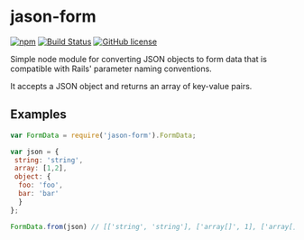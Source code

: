 # jason-form

[![npm](https://img.shields.io/npm/dm/json-form.svg)]()
[![Build Status](https://travis-ci.org/greena13/json-form.svg)](https://travis-ci.org/greena13/json-form)
[![GitHub license](https://img.shields.io/github/license/greena13/json-form.svg)](https://github.com/greena13/json-form/blob/master/LICENSE)


Simple node module for converting JSON objects to form data that is compatible with Rails' parameter naming conventions.

It accepts a JSON object and returns an array of key-value pairs.

## Examples

```javascript
var FormData = require('jason-form').FormData;

var json = {
 string: 'string',
 array: [1,2],
 object: {
  foo: 'foo',
  bar: 'bar'
  }
};

FormData.from(json) // [['string', 'string'], ['array[]', 1], ['array[]', 2], ['object[foo]', 'foo'] ['object[bar]', 'bar']]
```
